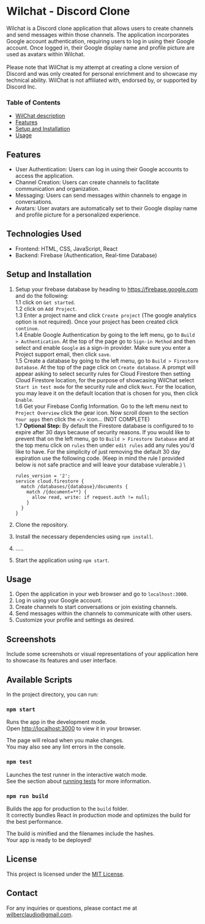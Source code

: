 # Wilchat - Discord Clone

Wilchat is a Discord clone application that allows users to create channels and send messages within those channels. The application incorporates Google account authentication, requiring users to log in using their Google account. Once logged in, their Google display name and profile picture are used as avatars within Wilchat.
<br>
<br>
Please note that WilChat is my attempt at creating a clone version of Discord and was only created for personal enrichment and to showcase my technical ability. WilChat is not affiliated with, endorsed by, or supported by Discord Inc.

### Table of Contents

- [WilChat description](#wilchat---discord-clone)
- [Features](#features)
- [Setup and Installation](#setup-and-installation)
- [Usage](#usage)

## Features

- User Authentication: Users can log in using their Google accounts to access the application.
- Channel Creation: Users can create channels to facilitate communication and organization.
- Messaging: Users can send messages within channels to engage in conversations.
- Avatars: User avatars are automatically set to their Google display name and profile picture for a personalized experience.

## Technologies Used

- Frontend: HTML, CSS, JavaScript, React
- Backend: Firebase (Authentication, Real-time Database)

## Setup and Installation

1. Setup your firebase database by heading to https://firebase.google.com and do the following:\
    1.1 click on `Get started`. \
    1.2 click on `Add Project`. \
    1.3 Enter a project name and click `Create project` (The google analytics option is not required). Once your project has been created click `continue`. \
    1.4 Enable Google Authentication by going to the left menu, go to `Build > Authentication`. At the top of the page go to `Sign-in Method` and then select and enable `Google` as a sign-in provider. Make sure you enter a Project support email, then click `save`. \
    1.5 Create a database by going to the left menu, go to `Build > Firestore Database`. At the top of the page click on `Create database`. A prompt will appear asking to select security rules for Cloud Firestore then setting Cloud Firestore location, for the purpose of showcasing WilChat select `Start in test mode` for the security rule and click `Next`. For the location, you may leave it on the default location that is chosen for you, then click `Enable`. \
    1.6 Get your Firebase Config Information. Go to the left menu next to `Project Overview` click the gear icon. Now scroll down to the section `Your apps` then click the `</>` icon... (NOT COMPLETE) \
    1.7 **Optional Step:** By default the Firestore database is configured to to expire after 30 days because of security reasons. If you would like to prevent that on the left menu, go to `Build > Firestore Database` and at the top menu click on `rules` then under `edit rules` add any rules you'd like to have. For the simplicity of just removing the default 30 day expiration use the following code. (Keep in mind the rule I provided below is not safe practice and will leave your database vulerable.) \

   ```
   rules_version = '2';
   service cloud.firestore {
     match /databases/{database}/documents {
       match /{document=**} {
         allow read, write: if request.auth != null;
       }
     }
   }
   ```

1. Clone the repository.
1. Install the necessary dependencies using `npm install`.
1. .....
1. Start the application using `npm start`.

## Usage

1. Open the application in your web browser and go to `localhost:3000`.
2. Log in using your Google account.
3. Create channels to start conversations or join existing channels.
4. Send messages within the channels to communicate with other users.
5. Customize your profile and settings as desired.

## Screenshots

Include some screenshots or visual representations of your application here to showcase its features and user interface.

## Available Scripts

In the project directory, you can run:

### `npm start`

Runs the app in the development mode.\
Open [http://localhost:3000](http://localhost:3000) to view it in your browser.

The page will reload when you make changes.\
You may also see any lint errors in the console.

### `npm test`

Launches the test runner in the interactive watch mode.\
See the section about [running tests](https://facebook.github.io/create-react-app/docs/running-tests) for more information.

### `npm run build`

Builds the app for production to the `build` folder.\
It correctly bundles React in production mode and optimizes the build for the best performance.

The build is minified and the filenames include the hashes.\
Your app is ready to be deployed!

## License

This project is licensed under the [MIT License](LICENSE).

## Contact

For any inquiries or questions, please contact me at wilberclaudio@gmail.com.
